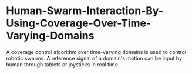 # Human-Swarm-Interaction-By-Using-Coverage-Over-Time-Varying-Domains
A coverage control algorithm over time-varying domains is used to control robotic swarms. A reference signal of a domain's motion can be input by human through tablets or joysticks in real time.
